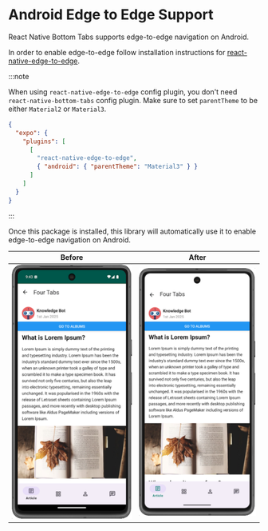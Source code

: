 # Android Edge to Edge Support

React Native Bottom Tabs supports edge-to-edge navigation on Android.

In order to enable edge-to-edge follow installation instructions for [react-native-edge-to-edge](https://github.com/zoontek/react-native-edge-to-edge).

:::note

When using `react-native-edge-to-edge` config plugin, you don't need `react-native-bottom-tabs` config plugin. Make sure to set `parentTheme` to be either `Material2` or `Material3`.

```json
{
  "expo": {
    "plugins": [
      [
        "react-native-edge-to-edge",
        { "android": { "parentTheme": "Material3" } }
      ]
    ]
  }
}
```

:::


Once this package is installed, this library will automatically use it to enable edge-to-edge navigation on Android.

| Before | After |
|:---:|:---:|
| ![Before](../../public/img/no-edge-to-edge.png) | ![After](../../public/img/edge-to-edge.png) |
